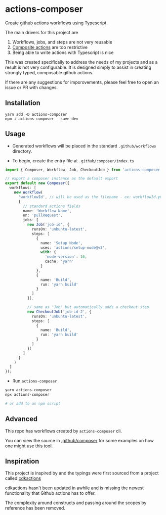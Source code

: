 # actions-composer

Create github actions workflows using Typescript.

The main drivers for this project are

1. Workflows, jobs, and steps are not very reusable
2. [Composite actions](https://docs.github.com/en/free-pro-team@latest/actions/creating-actions/creating-a-composite-run-steps-action) are too restrictive
3. Being able to write actions with Typescript is nice

This was created specifically to address the needs of my projects and as a result is not very configurable.
It is designed simply to assist in creating strongly typed, composable github actions.

If there are any suggestions for imporovements, please feel free to open an issue or PR with changes.

## Installation

```
yarn add -D actions-composer
npm i actions-composer --save-dev
```

## Usage

- Generated workflows will be placed in the standard `.github/workflows` directory.

- To begin, create the entry file at `.github/composer/index.ts`

```ts
import { Composer, Workflow, Job, CheckoutJob } from 'actions-composer';

// export a composer instance as the default export
export default new Composer({
  workflows: [
    new Workflow(
      'workflowId', // will be used as the filename - ex: workflowId.yml
      {
        // standard actions fields
        name: 'Workflow Name',
        on: 'pullRequest',
        jobs: [
          new Job('job-id', {
            runsOn: 'unbuntu-latest',
            steps: [
              {
                name: 'Setup Node',
                uses: 'actions/setup-node@v3',
                with: {
                  'node-version': 16,
                  cache: 'yarn'
                }
              },
              {
                name: 'Build',
                run: 'yarn build'
              }
            ]
          }),

          // same as "Job" but automatically adds a checkout step
          new CheckoutJob('job-id-2', {
            runsOn: 'unbuntu-latest',
            steps: [
              {
                name: 'Build',
                run: 'yarn build'
              }
            ]
          })
        ]
      }
    )
  ]
});
```

- Run `actions-composer`

```sh
yarn actions-composer
npx actions-composer

# or add to an npm script
```

## Advanced

This repo has workflows created by `actions-composer` cli.

You can view the source in [.github/composer](https://github.com/jrparish/actions-composer/tree/main/.github/composer) for some examples on how one might use this tool.

## Inspiration

This project is inspired by and the typings were first sourced from a project called [cdkactions](https://github.com/ArmaanT/cdkactions)

cdkactions hasn't been updated in awhile and is missing the newest functionality that Github actions has to offer.

The complexity around constructs and passing around the scopes by reference has been removed.
